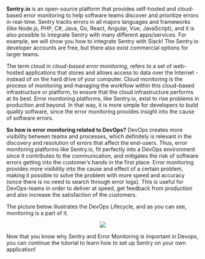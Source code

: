 **Sentry.io** is an open-source platform that provides self-hosted and cloud-based error monitoring to help software teams discover and prioritize errors in real-time. Sentry tracks errors in all majors languages and frameworks (like Node.js, PHP, C#, Java, Go, React, Angular, Vue, JavaScript), and it is also possible to integrate Sentry with many different apps/services. For example, we will show you how to integrate Sentry with Slack! The Sentry.io developer accounts are free, but there also exist commercial options for larger teams.

The term cloud in *cloud-based error monitoring*, refers to a set of web-hosted applications that stores and allows access to data over the Internet - instead of on the hard drive of your computer. Cloud monitoring is the process of monitoring and managing the workflow within this cloud-based infrastructure or platform, to ensure that the cloud infrastructure performs at its best. Error monitoring platforms, like Sentry.io, exist to rise problems in production and beyond. In that way, it is more simple for developers to build quality software, since the error monitoring provides insight into the cause of software errors. 

**So how is error monitoring related to DevOps?** DevOps creates more visibility between teams and processes, which definitely is relevant in the discovery and resolution of errors that affect the end-users. Thus, error monitoring platforms like Sentry.io, fit perfectly into a DevOps environment since it contributes to the communication, and mitigates the risk of software errors getting into the customer’s hands in the first place. Error monitoring provides more visibility into the cause and effect of a certain problem, making it possible to solve the problem with more speed and accuracy (since there is no need to search through error logs). This is useful for DevOps-teams in order to deliver at speed, get feedback from production and also increase the satisfaction of the customers. 

The picture below illustrates the DevOps Lifecycle, and as you can see, monitoring is a part of it. 

<p align="center">
  <img src="https://www.learntek.org/blog/wp-content/uploads/2018/02/DEVOPS-LIFE-CYCLE.png">
</p>

Now that you know why Sentry and Error Monitoring is important in Devops, you can continue the tutorial to learn how to set up Sentry on your own application!
